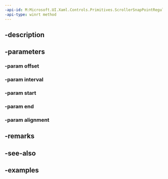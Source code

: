 ```yaml
---
-api-id: M:Microsoft.UI.Xaml.Controls.Primitives.ScrollerSnapPointRegular.#ctor(System.Double,System.Double,System.Double,System.Double,Microsoft.UI.Xaml.Controls.Primitives.ScrollerSnapPointAlignment)
-api-type: winrt method
---
```


## -description

## -parameters

### -param offset

### -param interval

### -param start

### -param end

### -param alignment

## -remarks

## -see-also

## -examples

